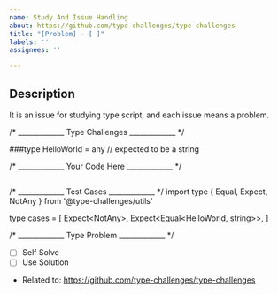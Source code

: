 ```yaml
---
name: Study And Issue Handling
about: https://github.com/type-challenges/type-challenges
title: "[Problem] - [ ]"
labels: ''
assignees: ''

---
```


## Description
It is an issue for studying type script, and each issue means a problem.

/* _____________ Type Challenges _____________ */

###type HelloWorld = any // expected to be a string

/* _____________ Your Code Here _____________ */

##

/* _____________ Test Cases _____________ */
import type { Equal, Expect, NotAny } from '@type-challenges/utils'

type cases = [
  Expect<NotAny<HelloWorld>>,
  Expect<Equal<HelloWorld, string>>,
]

/* _____________ Type Problem _____________ */

- [ ] Self Solve
- [ ] Use Solution

- Related to: https://github.com/type-challenges/type-challenges
